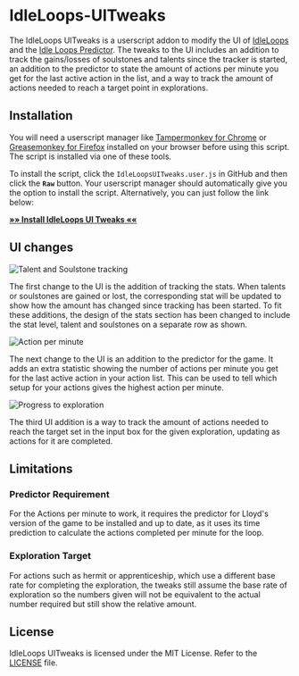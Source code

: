 # IdleLoops-UITweaks

The IdleLoops UITweaks is a userscript addon to modify the UI of [IdleLoops](http://stopsign.github.io/idleLoops/) and the [Idle Loops Predictor](https://github.com/MakroCZ/IdleLoops-Predictor). The tweaks to the UI includes an addition to track the gains/losses of soulstones and talents since the tracker is started, an addition to the predictor to state the amount of actions per minute you get for the last active action in the list, and a way to track the amount of actions needed to reach a target point in explorations.

## Installation

You will need a userscript manager like [Tampermonkey for Chrome](https://chrome.google.com/webstore/detail/tampermonkey/dhdgffkkebhmkfjojejmpbldmpobfkfo) or [Greasemonkey for Firefox](https://addons.mozilla.org/en-US/firefox/addon/greasemonkey/) installed on your browser before using this script. The script is installed via one of these tools.

To install the script, click the `IdleLoopsUITweaks.user.js` in GitHub and then click the **`Raw`** button. Your userscript manager should automatically give you the option to install the script. Alternatively, you can just follow the link below:

**[»» Install IdleLoops UI Tweaks ««](https://raw.githubusercontent.com/Quiaaaa/IdleLoops-UITweaks/main/IdleLoopsUITweaks.user.js)**

## UI changes


![Talent and Soulstone tracking](https://i.imgur.com/lMeiql7.png)

The first change to the UI is the addition of tracking the stats. When talents or soulstones are gained or lost, the corresponding stat will be updated to show how the amount has changed since tracking has been started. To fit these additions, the design of the stats section has been changed to include the stat level, talent and soulstones on a separate row as shown.

![Action per minute](https://i.imgur.com/OaXhWAE.png)

The next change to the UI is an addition to the predictor for the game. It adds an extra statistic showing the number of actions per minute you get for the last active action in your action list. This can be used to tell which setup for your actions gives the highest action per minute.

![Progress to exploration](https://i.imgur.com/OfYGS2S.png)

The third UI addition is a way to track the amount of actions needed to reach the target set in the input box for the given exploration, updating as actions for it are completed.

## Limitations

### Predictor Requirement

For the Actions per minute to work, it requires the predictor for Lloyd's version of the game to be installed and up to date, as it uses its time prediction to calculate the actions completed per minute for the loop.

### Exploration Target

For actions such as hermit or apprenticeship, which use a different base rate for completing the exploration, the tweaks still assume the base rate of exploration so the numbers given will not be equivalent to the actual number required but still show the relative amount.

## License

IdleLoops UITweaks is licensed under the MIT License. Refer to the [LICENSE](https://github.com/Quiaaaa/IdleLoops-UITweaks/blob/master/LICENSE) file.
